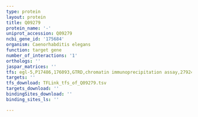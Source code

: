 ```yaml
---
type: protein
layout: protein
title: Q09279
protein_name: '-'
uniprot_accession: Q09279
ncbi_gene_id: '175684'
organism: Caenorhabditis elegans
function: target gene
number_of_interactions: '1'
orthologs: ''
jaspar_matrices: ''
tfs: egl-5,P17486,176093,GTRD,chromatin immunoprecipitation assay,27924024%5Buid%5D,No
targets: ''
tfs_download: TFLink_tfs_of_Q09279.tsv
targets_download: ''
bindingSites_download: ''
binding_sites_ls: ''

---
```

